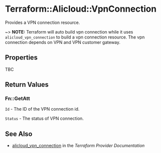 # Terraform::Alicloud::VpnConnection

Provides a VPN connection resource.

~> **NOTE:** Terraform will auto build vpn connection while it uses `alicloud_vpn_connection` to build a vpn connection resource.
             The vpn connection depends on VPN and VPN customer gateway.

## Properties

TBC

## Return Values

### Fn::GetAtt

`Id` - The ID of the VPN connection id.

`Status` - The status of VPN connection.

## See Also

* [alicloud_vpn_connection](https://www.terraform.io/docs/providers/alicloud/r/vpn_connection.html) in the _Terraform Provider Documentation_